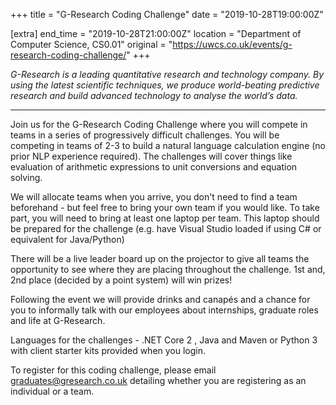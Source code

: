 +++
title = "G-Research Coding Challenge"
date = "2019-10-28T19:00:00Z"

[extra]
end_time = "2019-10-28T21:00:00Z"
location = "Department of Computer Science, CS0.01"
original = "https://uwcs.co.uk/events/g-research-coding-challenge/"
+++

*G-Research is a leading quantitative research and technology company.  By using the latest scientific techniques, we produce world-beating predictive research and build advanced technology to analyse the world’s data.*

-----

Join us for the G-Research Coding Challenge where you will compete in teams in a series of progressively difficult challenges. You will be competing in teams of 2-3 to build a natural language calculation engine (no prior NLP experience required). The challenges will cover things like evaluation of arithmetic expressions to unit conversions and equation solving.

We will allocate teams when you arrive, you don't need to find a team beforehand - but feel free to bring your own team if you would like. To take part, you will need to bring at least one laptop per team. This laptop should be prepared for the challenge (e.g. have Visual Studio loaded if using C\# or equivalent for Java/Python)

There will be a live leader board up on the projector to give all teams the opportunity to see where they are placing throughout the challenge. 1st and, 2nd place (decided by a point system) will win prizes\!

Following the event we will provide drinks and canapés and a chance for you to informally talk with our employees about internships, graduate roles and life at G-Research.

Languages for the challenges - .NET Core 2 , Java and Maven or Python 3 with client starter kits provided when you login.

To register for this coding challenge, please email <graduates@gresearch.co.uk> detailing whether you are registering as an individual or a team.


